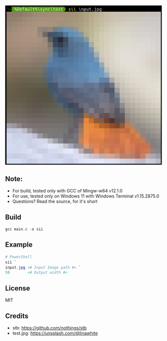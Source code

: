 ![Sample Output](./OutputSample.jpg)

## Note: 
- For build, tested only with GCC of Mingw-w64 v12.1.0
- For use, tested only on Windows 11 with Windows Terminal v1.15.2875.0
- Questions? Read the source, for it's short

## Build
```PowerShell
gcc main.c -o sii
```

## Example
```PowerShell
# PowerShell
sii `
input.jpg <# Input Image path #> `
50        <# Output width #>
```

## License
MIT

## Credits
- stb: https://github.com/nothings/stb
- test.jpg: https://unsplash.com/@linawhite
